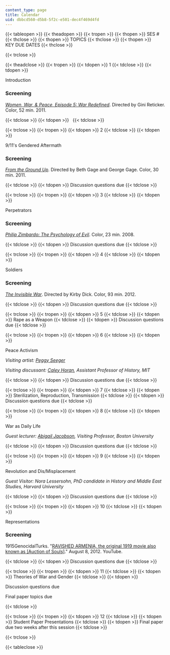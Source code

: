 ```yaml
---
content_type: page
title: Calendar
uid: dbbcd560-d5b8-5f2c-e501-dec4f469d4fd
---
```


{{< tableopen >}}
{{< theadopen >}}
{{< tropen >}}
{{< thopen >}}
SES #
{{< thclose >}}
{{< thopen >}}
TOPICS
{{< thclose >}}
{{< thopen >}}
KEY DUE DATES
{{< thclose >}}

{{< trclose >}}

{{< theadclose >}}
{{< tropen >}}
{{< tdopen >}}
1
{{< tdclose >}}
{{< tdopen >}}


Introduction

### Screening

[_Women, War, & Peace, Episode 5: War Redefined_](http://www.pbs.org/video/2165993549/). Directed by Gini Reticker. Color, 52 min. 2011.


{{< tdclose >}}
{{< tdopen >}}
 
{{< tdclose >}}

{{< trclose >}}
{{< tropen >}}
{{< tdopen >}}
2
{{< tdclose >}}
{{< tdopen >}}


9/11's Gendered Aftermath

### Screening

[_From the Ground Up_](https://www.fandor.com/films/from_the_ground_up_2011). Directed by Beth Gage and George Gage. Color, 30 min. 2011.


{{< tdclose >}}
{{< tdopen >}}
Discussion questions due
{{< tdclose >}}

{{< trclose >}}
{{< tropen >}}
{{< tdopen >}}
3
{{< tdclose >}}
{{< tdopen >}}


Perpetrators

### Screening

[_Philip Zimbardo: The Psychology of Evil_](http://www.ted.com/talks/philip_zimbardo_on_the_psychology_of_evil?language=en). Color, 23 min. 2008.


{{< tdclose >}}
{{< tdopen >}}
Discussion questions due
{{< tdclose >}}

{{< trclose >}}
{{< tropen >}}
{{< tdopen >}}
4
{{< tdclose >}}
{{< tdopen >}}


Soldiers

### Screening

[_The Invisible War_](http://www.pbs.org/independentlens/films/invisible-war/). Directed by Kirby Dick. Color, 93 min. 2012.


{{< tdclose >}}
{{< tdopen >}}
Discussion questions due
{{< tdclose >}}

{{< trclose >}}
{{< tropen >}}
{{< tdopen >}}
5
{{< tdclose >}}
{{< tdopen >}}
Rape as a Weapon
{{< tdclose >}}
{{< tdopen >}}
Discussion questions due
{{< tdclose >}}

{{< trclose >}}
{{< tropen >}}
{{< tdopen >}}
6
{{< tdclose >}}
{{< tdopen >}}


Peace Activism

_Visiting artist:_ [_Peggy Seeger_](http://www.peggyseeger.com/)

_Visiting discussant:_ [_Caley Horan_](https://history.mit.edu/people/caley-horan/)_, Assistant Professor of History, MIT_


{{< tdclose >}}
{{< tdopen >}}
Discussion questions due
{{< tdclose >}}

{{< trclose >}}
{{< tropen >}}
{{< tdopen >}}
7
{{< tdclose >}}
{{< tdopen >}}
Sterilization, Reproduction, Transmission
{{< tdclose >}}
{{< tdopen >}}
Discussion questions due
{{< tdclose >}}

{{< trclose >}}
{{< tropen >}}
{{< tdopen >}}
8
{{< tdclose >}}
{{< tdopen >}}


War as Daily Life

_Guest lecturer:_ [_Abigail Jacobson_](http://www.bu.edu/jewishstudies/people/faculty/fac/jacobson/)_, Visiting Professor, Boston University_


{{< tdclose >}}
{{< tdopen >}}
Discussion questions due
{{< tdclose >}}

{{< trclose >}}
{{< tropen >}}
{{< tdopen >}}
9
{{< tdclose >}}
{{< tdopen >}}


Revolution and Dis/Misplacement

_Guest Visitor: Nora Lessersohn, PhD candidate in History and Middle East Studies, Harvard University_


{{< tdclose >}}
{{< tdopen >}}
Discussion questions due
{{< tdclose >}}

{{< trclose >}}
{{< tropen >}}
{{< tdopen >}}
10
{{< tdclose >}}
{{< tdopen >}}


Representations

### Screening

1915GenocidalTurks. "[RAVISHED ARMENIA, the original 1919 movie also known as \[Auction of Souls\]](https://www.youtube.com/watch?v=uTnCaW-Uo_s)." August 8, 2012. YouTube.


{{< tdclose >}}
{{< tdopen >}}
Discussion questions due
{{< tdclose >}}

{{< trclose >}}
{{< tropen >}}
{{< tdopen >}}
11
{{< tdclose >}}
{{< tdopen >}}
Theories of War and Gender
{{< tdclose >}}
{{< tdopen >}}


Discussion questions due

Final paper topics due


{{< tdclose >}}

{{< trclose >}}
{{< tropen >}}
{{< tdopen >}}
12
{{< tdclose >}}
{{< tdopen >}}
Student Paper Presentations
{{< tdclose >}}
{{< tdopen >}}
Final paper due two weeks after this session
{{< tdclose >}}

{{< trclose >}}

{{< tableclose >}}